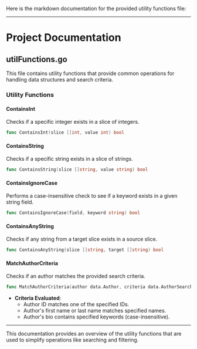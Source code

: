 Here is the markdown documentation for the provided utility functions file:

---

# Project Documentation

## utilFunctions.go

This file contains utility functions that provide common operations for handling data structures and search criteria.

### Utility Functions

#### ContainsInt
Checks if a specific integer exists in a slice of integers.
```go
func ContainsInt(slice []int, value int) bool
```

#### ContainsString
Checks if a specific string exists in a slice of strings.
```go
func ContainsString(slice []string, value string) bool
```

#### ContainsIgnoreCase
Performs a case-insensitive check to see if a keyword exists in a given string field.
```go
func ContainsIgnoreCase(field, keyword string) bool
```

#### ContainsAnyString
Checks if any string from a target slice exists in a source slice.
```go
func ContainsAnyString(slice []string, target []string) bool
```

#### MatchAuthorCriteria
Checks if an author matches the provided search criteria.
```go
func MatchAuthorCriteria(author data.Author, criteria data.AuthorSearchCriteria) bool
```
- **Criteria Evaluated**:
  - Author ID matches one of the specified IDs.
  - Author's first name or last name matches specified names.
  - Author's bio contains specified keywords (case-insensitive).

---

This documentation provides an overview of the utility functions that are used to simplify operations like searching and filtering. 